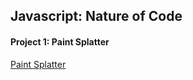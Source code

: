 ## **Javascript: Nature of Code**

#### Project 1: Paint Splatter

[Paint Splatter](Documents/PS.png)
